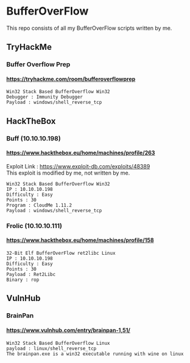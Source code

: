 # BufferOverFlow

This repo consists of all my BufferOverFlow scripts written by me.

## TryHackMe

### Buffer Overflow Prep
#### https://tryhackme.com/room/bufferoverflowprep
```
Win32 Stack Based BufferOverflow Win32
Debugger : Immunity Debugger
Payload : windows/shell_reverse_tcp
```

## HackTheBox

### Buff (10.10.10.198)
#### https://www.hackthebox.eu/home/machines/profile/263
Exploit Link : https://www.exploit-db.com/exploits/48389  
This exploit is modified by me, not written by me.
```
Win32 Stack Based BufferOverflow Win32
IP : 10.10.10.198
Difficulty : Easy
Points : 30
Program : CloudMe 1.11.2
Payload : windows/shell_reverse_tcp
```
### Frolic (10.10.10.111)
#### https://www.hackthebox.eu/home/machines/profile/158
```
32-Bit Elf BufferOverFlow ret2libc Linux
IP : 10.10.10.198
Difficulty : Easy
Points : 30
Payload : Ret2Libc
Binary : rop
```

## VulnHub

### BrainPan
#### https://www.vulnhub.com/entry/brainpan-1,51/
```
Win32 Stack Based BufferOverflow Linux
payload : linux/shell_reverse_tcp
The brainpan.exe is a win32 executable running with wine on linux
```

